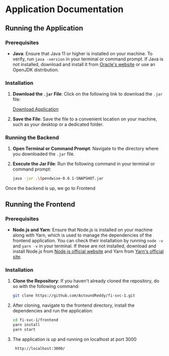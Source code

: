 # Application Documentation

## Running the Application

### Prerequisites
- **Java**: Ensure that Java 11 or higher is installed on your machine. To verify, run `java -version` in your terminal or command prompt. If Java is not installed, download and install it from [Oracle's website](https://www.oracle.com/java/technologies/javase-jdk11-downloads.html) or use an OpenJDK distribution.

### Installation
1. **Download the `.jar` File**: Click on the following link to download the `.jar` file:

   [Download Application](https://iitkgpacin-my.sharepoint.com/:u:/g/personal/aryachandanreddy_iitkgp_ac_in/EZtOLKVtgzhAptdX-Wl2BEUBV62GXBX3GOC4pHp04UWuZA?e=tK2tba)

2. **Save the File**: Save the file to a convenient location on your machine, such as your desktop or a dedicated folder.

### Running the Backend
1. **Open Terminal or Command Prompt**: Navigate to the directory where you downloaded the `.jar` file.

2. **Execute the Jar File**: Run the following command in your terminal or command prompt:
   ```bash
   java -jar .\Spendwise-0.0.1-SNAPSHOT.jar

Once the backend is up, we go to Frontend

## Running the Frontend

### Prerequisites
- **Node.js and Yarn**: Ensure that Node.js is installed on your machine along with Yarn, which is used to manage the dependencies of the frontend application. You can check their installation by running `node -v` and `yarn -v` in your terminal. If these are not installed, download and install Node.js from [Node.js official website](https://nodejs.org/) and Yarn from [Yarn's official site](https://yarnpkg.com/).

### Installation
1. **Clone the Repository**: If you haven't already cloned the repository, do so with the following command:
   ```bash
   git clone https://github.com/AstoundReddy/fi-svc-1.git
2. After cloning, navigate to the frontend directory, install the dependencies and run the application:
   ```bash
   cd fi-svc-1/frontend
   yarn install
   yarn start
3. The application is up and running on localhost at port 3000
   ```bash
    http://localhost:3000/
